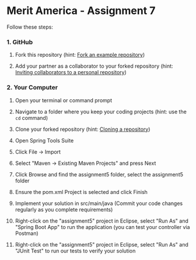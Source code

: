 # Merit America - Assignment 7

Follow these steps:

### 1. GitHub

  1. Fork this repository (hint: [Fork an example repository](https://help.github.com/en/github/getting-started-with-github/fork-a-repo#fork-an-example-repository))

  2. Add your partner as a collaborator to your forked repository (hint: [Inviting collaborators to a personal repository](https://help.github.com/en/github/setting-up-and-managing-your-github-user-account/inviting-collaborators-to-a-personal-repository))

### 2. Your Computer

  1. Open your terminal or command prompt

  2. Navigate to a folder where you keep your coding projects (hint: use the `cd` command)

  3. Clone your forked repository (hint: [Cloning a repository](https://help.github.com/en/github/creating-cloning-and-archiving-repositories/cloning-a-repository))

  4. Open Spring Tools Suite

  5. Click File -> Import

  6. Select "Maven -> Existing Maven Projects" and press Next

  7. Click Browse and find the assignment5 folder, select the assignment5 folder

  8. Ensure the pom.xml Project is selected and click Finish

  9. Implement your solution in src/main/java (Commit your code changes regularly as you complete requirements)

  10. Right-click on the "assignment5" project in Eclipse, select "Run As" and "Spring Boot App" to run the application (you can test your controller via Postman)

  11. Right-click on the "assignment5" project in Eclipse, select "Run As" and "JUnit Test" to run our tests to verify your solution
